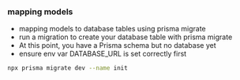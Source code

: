 ### mapping models
- mapping models to database tables using prisma migrate
- run a migration to create your database table with prisma migrate
- At this point, you have a Prisma schema but no database yet
- ensure env var DATABASE_URL is set correctly first
```bash
npx prisma migrate dev --name init
```